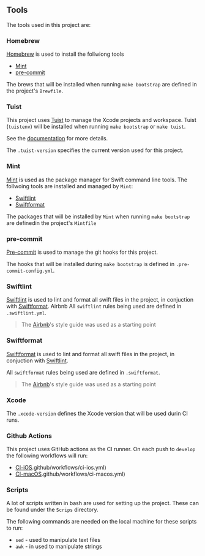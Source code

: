 ## Tools
The tools used in this project are:

### Homebrew
[Homebrew](https://brew.sh) is used to install the follwiong tools
- [Mint](#mint)
- [pre-commit](#pre-commit)

The brews that will be installed when running `make bootstrap` are defined in the project's `Brewfile`.

### Tuist
This project uses [Tuist](https://tuist.io) to manage the Xcode projects and workspace.
Tuist (`tuistenv`) will be installed when running `make bootstrap` or `make tuist`.

See the [documentation](https://docs.tuist.io/tutorial/get-started) for more details.

The `.tuist-version` specifies the current version used for this project.

### Mint
[Mint](https://github.com/yonaskolb/Mint) is used as the package manager for Swift command line tools. The follwoing tools are installed and managed by `Mint`:
- [Swiftlint](#swiftlint)
- [Swiftformat](#swiftformat)

The packages that will be installed by `Mint` when running `make bootstrap` are definedin the project's `Mintfile`

### pre-commit
[Pre-commit](https://pre-commit.com) is used to manage the git hooks for this project.

The hooks that will be installed during `make bootstrap` is defined in `.pre-commit-config.yml`.

### Swiftlint
[Swiftlint](https://github.com/realm/SwiftLint) is used to lint and format all swift files in the project, in conjuction with [Swiftformat](#swiftformat).
Airbnb
All `swiftlint` rules being used are defined in `.swiftlint.yml`.

> The [Airbnb](https://github.com/airbnb/swift)'s style guide was used as a starting point

### Swiftformat
[Swiftformat](https://github.com/nicklockwood/SwiftFormat) is used to lint and format all swift files in the project, in conjuction with [Swiftlint](#swiftlint).

All `swiftformat` rules being used are defined in `.swiftformat`.

> The [Airbnb](https://github.com/airbnb/swift)'s style guide was used as a starting point

### Xcode
The `.xcode-version` defines the Xcode version that will be used durin CI runs.

### Github Actions
This project uses GitHub actions as the CI runner.
On each push to `develop` the following workflows will run:
-  [CI-iOS]().github/workflows/ci-ios.yml)
-  [CI-macOS]().github/workflows/ci-macos.yml)

### Scripts
A lot of scripts written in bash are used for setting up the project. These can be found under the `Scrips` directory.

The following commands are needed on the local machine for these scripts to run:
- `sed` - used to manipulate text files
- `awk` - in used to manipulate strings
